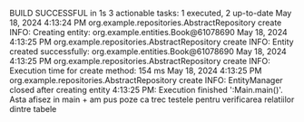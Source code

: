 BUILD SUCCESSFUL in 1s
3 actionable tasks: 1 executed, 2 up-to-date
May 18, 2024 4:13:24 PM org.example.repositories.AbstractRepository create
INFO: Creating entity: org.example.entities.Book@61078690
May 18, 2024 4:13:25 PM org.example.repositories.AbstractRepository create
INFO: Entity created successfully: org.example.entities.Book@61078690
May 18, 2024 4:13:25 PM org.example.repositories.AbstractRepository create
INFO: Execution time for create method: 154 ms
May 18, 2024 4:13:25 PM org.example.repositories.AbstractRepository create
INFO: EntityManager closed after creating entity
4:13:25 PM: Execution finished ':Main.main()'.
Asta afisez in main + am pus poze ca trec testele pentru verificarea relatiilor dintre tabele